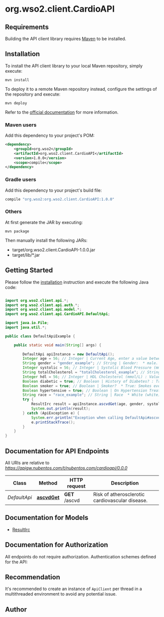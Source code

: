 # org.wso2.client.CardioAPI

## Requirements

Building the API client library requires [Maven](https://maven.apache.org/) to be installed.

## Installation

To install the API client library to your local Maven repository, simply execute:

```shell
mvn install
```

To deploy it to a remote Maven repository instead, configure the settings of the repository and execute:

```shell
mvn deploy
```

Refer to the [official documentation](https://maven.apache.org/plugins/maven-deploy-plugin/usage.html) for more information.

### Maven users

Add this dependency to your project's POM:

```xml
<dependency>
    <groupId>org.wso2</groupId>
    <artifactId>org.wso2.client.CardioAPI</artifactId>
    <version>1.0.0</version>
    <scope>compile</scope>
</dependency>
```

### Gradle users

Add this dependency to your project's build file:

```groovy
compile "org.wso2:org.wso2.client.CardioAPI:1.0.0"
```

### Others

At first generate the JAR by executing:

    mvn package

Then manually install the following JARs:

* target/org.wso2.client.CardioAPI-1.0.0.jar
* target/lib/*.jar

## Getting Started

Please follow the [installation](#installation) instruction and execute the following Java code:

```java

import org.wso2.client.api.*;
import org.wso2.client.api.auth.*;
import org.wso2.client.api.model.*;
import org.wso2.client.api.CardioAPI.DefaultApi;

import java.io.File;
import java.util.*;

public class DefaultApiExample {

    public static void main(String[] args) {
        
        DefaultApi apiInstance = new DefaultApi();
        Integer age = 56; // Integer | Current Age, enter a value between 20-79 years
        String gender = "gender_example"; // String | Gender:  * male.  * female. 
        Integer systolic = 56; // Integer | Systolic Blood Pressure (mm Hg) : Value must be between 90-200
        String totalCholesterol = "totalCholesterol_example"; // String | Total Cholesterol (mmol/L) : Value must be between 130 - 320
        Integer hdl = 56; // Integer | HDL Cholesterol (mmol/L) : Value must be between 20 - 100
        Boolean diabetic = true; // Boolean | History of Diabetes? : True | False
        Boolean smoker = true; // Boolean | Smoker?  * True: Smokes every day. * False: Never, ocasionally and/or has been asbstinents for at least 7 days in a row. 
        Boolean hypertensive = true; // Boolean | On Hypertension Treatment?   * True   * False
        String race = "race_example"; // String | Race  * White (white)  *  African American (aa)
        try {
            ResultIrc result = apiInstance.ascvdGet(age, gender, systolic, totalCholesterol, hdl, diabetic, smoker, hypertensive, race);
            System.out.println(result);
        } catch (ApiException e) {
            System.err.println("Exception when calling DefaultApi#ascvdGet");
            e.printStackTrace();
        }
    }
}

```

## Documentation for API Endpoints

All URIs are relative to *https://apigw.nubentos.com/t/nubentos.com/cardioapi/0.0.0*

Class | Method | HTTP request | Description
------------ | ------------- | ------------- | -------------
*DefaultApi* | [**ascvdGet**](docs/DefaultApi.md#ascvdGet) | **GET** /ascvd | Risk of atherosclerotic cardiovascular disease.


## Documentation for Models

 - [ResultIrc](docs/ResultIrc.md)


## Documentation for Authorization

All endpoints do not require authorization.
Authentication schemes defined for the API:

## Recommendation

It's recommended to create an instance of `ApiClient` per thread in a multithreaded environment to avoid any potential issue.

## Author



